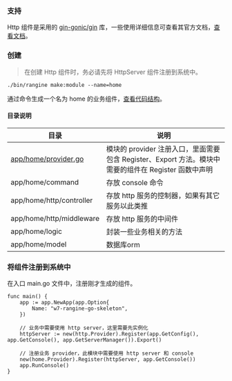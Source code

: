 ### 支持

Http 组件是采用的 [gin-gonic/gin](https://github.com/gin-gonic/gin) 库，一些使用详细信息可查看其官方文档，[查看文档](https://gin-gonic.com/zh-cn/docs/)。

### 创建

> 在创建 Http 组件时，务必请先将 HttpServer 组件注册到系统中。

```
./bin/rangine make:module --name=home
```

通过命令生成一个名为 home 的业务组件，[查看代码结构](https://github.com/we7coreteam/w7-rangine-go-skeleton/tree/main/app/home)。

#### 目录说明

|目录|说明|
|-|-|
|[app/home/provider.go](https://github.com/we7coreteam/w7-rangine-go-skeleton/blob/main/app/home/provider.go)|模块的 provider 注册入口，里面需要包含 Register、Export 方法。模块中需要的组件在 Register 函数中声明|
|app/home/command| 存放 console 命令|
|app/home/http/controller| 存放 http 服务的控制器，如果有其它服务以此类推 |
|app/home/http/middleware| 存放 http 服务的中间件 |
|app/home/logic| 封装一些业务相关的方法|
|app/home/model| 数据库orm  |

### 将组件注册到系统中

在入口 main.go 文件中，注册刚才生成的组件。

```
func main() {
	app := app.NewApp(app.Option{
		Name: "w7-rangine-go-skeleton",
	})

	// 业务中需要使用 http server，这里需要先实例化
	httpServer := new(http.Provider).Register(app.GetConfig(), app.GetConsole(), app.GetServerManager()).Export()

	// 注册业务 provider，此模块中需要使用 http server 和 console
	new(home.Provider).Register(httpServer, app.GetConsole())
	app.RunConsole()
}
```